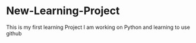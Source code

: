 # New-Learning-Project
This is my first learning Project
I am working on Python and learning to use github
